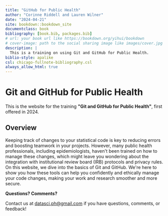 ```yaml
--- 
title: "GitHub for Public Health"
author: "Corinne Riddell and Lauren Wilner"
date: "2024-04-21"
site: bookdown::bookdown_site
documentclass: book
bibliography: [book.bib, packages.bib]
# url: your book url like https://bookdown.org/yihui/bookdown
# cover-image: path to the social sharing image like images/cover.jpg
description: |
  This is a training on using Git and GitHub for Public Health.
biblio-style: apalike
csl: chicago-fullnote-bibliography.csl
always_allow_html: true
---
```


# Git and GitHub for Public Health

This is the website for the training **"Git and GitHub for Public Health"**, 
first offered in 2024. 

## Overview 

Keeping track of changes to your statistical code is key to reducing errors and boosting teamwork in your projects. However, many public health professionals, including epidemiologists, haven't been trained on how to manage these changes, which might leave you wondering about the integration with institutional review board (IRB) protocols and privacy rules. On this website, we dive into the basics of Git and GitHub. We're here to show you how these tools can help you confidently and ethically manage your code changes, making your work and research smoother and more secure.

**Questions? Comments?**

Contact us at datasci.ph@gmail.com if you have questions, comments, or feedback!




